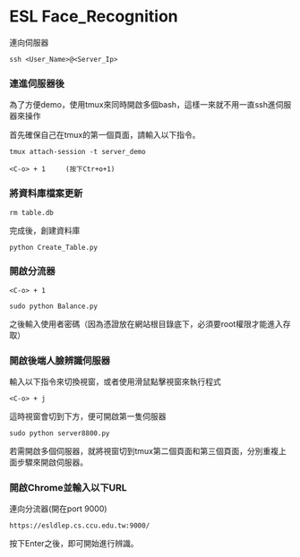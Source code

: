# ESL Face_Recognition

連向伺服器

```
ssh <User_Name>@<Server_Ip>
```

### 連進伺服器後

為了方便demo，使用tmux來同時開啟多個bash，這樣一來就不用一直ssh進伺服器來操作

首先確保自己在tmux的第一個頁面，請輸入以下指令。

```
tmux attach-session -t server_demo
```

```
<C-o> + 1     (按下Ctr+o+1)
```

### 將資料庫檔案更新

```
rm table.db
```

完成後，創建資料庫

```
python Create_Table.py
```

### 開啟分流器

```
<C-o> + 1
```

```
sudo python Balance.py
```

之後輸入使用者密碼（因為憑證放在網站根目錄底下，必須要root權限才能進入存取）

### 開啟後端人臉辨識伺服器

輸入以下指令來切換視窗，或者使用滑鼠點擊視窗來執行程式

```
<C-o> + j
```

這時視窗會切到下方，便可開啟第一隻伺服器

```
sudo python server8800.py
```
若需開啟多個伺服器，就將視窗切到tmux第二個頁面和第三個頁面，分別重複上面步驟來開啟伺服器。

### 開啟Chrome並輸入以下URL

連向分流器(開在port 9000)

```
https://esldlep.cs.ccu.edu.tw:9000/
```

按下Enter之後，即可開始進行辨識。
